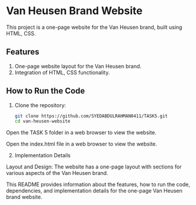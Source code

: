 # Van Heusen Brand Website

This project is a one-page website for the Van Heusen brand, built using HTML, CSS.

## Features

1. One-page website layout for the Van Heusen brand.
2. Integration of HTML, CSS functionality.

## How to Run the Code

1. Clone the repository:

   ```bash
   git clone https://github.com/SYEDABDULRAHMAN0411/TASK5.git
   cd van-heusen-website
Open the TASK 5 folder in a web browser to view the website.

Open the index.html file in a web browser to view the website.

2. Implementation Details

Layout and Design:
The website has a one-page layout with sections for various aspects of the Van Heusen brand.


This README provides information about the features, how to run the code, dependencies, and implementation details for the one-page Van Heusen brand website.
